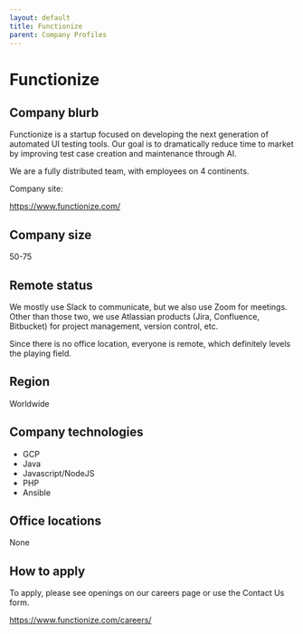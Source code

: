 ```yaml
---
layout: default
title: Functionize
parent: Company Profiles
---
```


# Functionize

## Company blurb

Functionize is a startup focused on developing the next generation of automated UI testing tools. Our goal is to dramatically reduce time to market by improving test case creation and maintenance through AI.

We are a fully distributed team, with employees on 4 continents.

Company site: 

https://www.functionize.com/

## Company size

50-75

## Remote status

We mostly use Slack to communicate, but we also use Zoom for meetings. Other than those two, we use Atlassian products (Jira, Confluence, Bitbucket) for project management, version control, etc.

Since there is no office location, everyone is remote, which definitely levels the playing field.

## Region

Worldwide

## Company technologies

- GCP
- Java
- Javascript/NodeJS
- PHP
- Ansible

## Office locations

None

## How to apply

To apply, please see openings on our careers page or use the Contact Us form.

https://www.functionize.com/careers/
